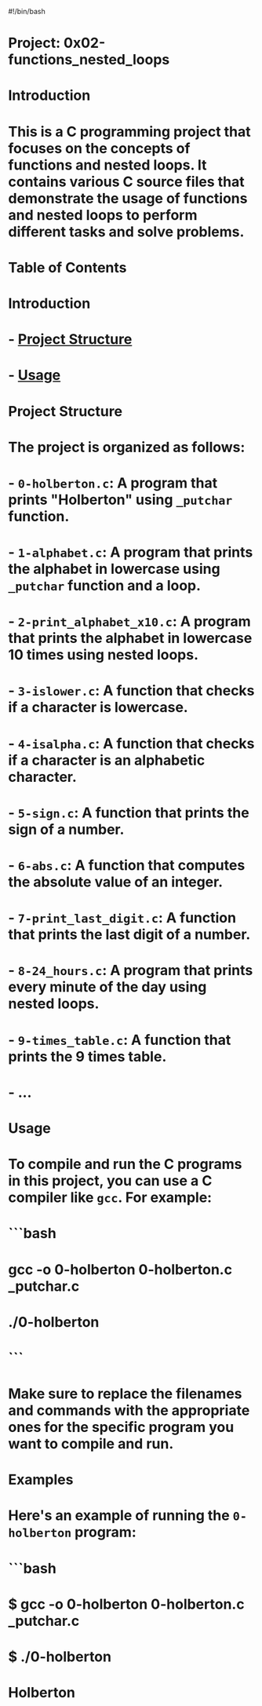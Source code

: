 #!/bin/bash

# Project: 0x02-functions_nested_loops

# Introduction
# This is a C programming project that focuses on the concepts of functions and nested loops. It contains various C source files that demonstrate the usage of functions and nested loops to perform different tasks and solve problems.

# Table of Contents

# Introduction
# - [Project Structure](#project-structure)
# - [Usage](#usage)

# Project Structure

# The project is organized as follows:

# - `0-holberton.c`: A program that prints "Holberton" using `_putchar` function.
# - `1-alphabet.c`: A program that prints the alphabet in lowercase using `_putchar` function and a loop.
# - `2-print_alphabet_x10.c`: A program that prints the alphabet in lowercase 10 times using nested loops.
# - `3-islower.c`: A function that checks if a character is lowercase.
# - `4-isalpha.c`: A function that checks if a character is an alphabetic character.
# - `5-sign.c`: A function that prints the sign of a number.
# - `6-abs.c`: A function that computes the absolute value of an integer.
# - `7-print_last_digit.c`: A function that prints the last digit of a number.
# - `8-24_hours.c`: A program that prints every minute of the day using nested loops.
# - `9-times_table.c`: A function that prints the 9 times table.
# - ...

# Usage

# To compile and run the C programs in this project, you can use a C compiler like `gcc`. For example:

# ```bash
# gcc -o 0-holberton 0-holberton.c _putchar.c
# ./0-holberton
# ```

# Make sure to replace the filenames and commands with the appropriate ones for the specific program you want to compile and run.

# Examples

# Here's an example of running the `0-holberton` program:

# ```bash
# $ gcc -o 0-holberton 0-holberton.c _putchar.c
# $ ./0-holberton
# Holberton
